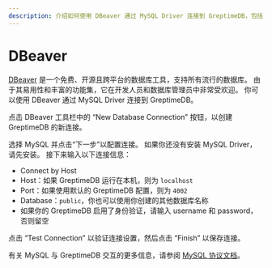 ```yaml
---
description: 介绍如何使用 DBeaver 通过 MySQL Driver 连接到 GreptimeDB，包括配置连接的详细步骤。
---
```


# DBeaver

[DBeaver](https://dbeaver.io/) 是一个免费、开源且跨平台的数据库工具，支持所有流行的数据库。
由于其易用性和丰富的功能集，它在开发人员和数据库管理员中非常受欢迎。
你可以使用 DBeaver 通过 MySQL Driver 连接到 GreptimeDB。

点击 DBeaver 工具栏中的 “New Database Connection” 按钮，以创建 GreptimeDB 的新连接。

选择 MySQL 并点击“下一步”以配置连接。
如果你还没有安装 MySQL Driver，请先安装。
接下来输入以下连接信息：

- Connect by Host
- Host：如果 GreptimeDB 运行在本机，则为 `localhost`
- Port：如果使用默认的 GreptimeDB 配置，则为 `4002`
- Database：`public`，你也可以使用你创建的其他数据库名称
- 如果你的 GreptimeDB 启用了身份验证，请输入 username 和 password，否则留空

点击 “Test Connection” 以验证连接设置，然后点击 “Finish” 以保存连接。

有关 MySQL 与 GreptimeDB 交互的更多信息，请参阅 [MySQL 协议文档](/user-guide/protocols/mysql.md)。

